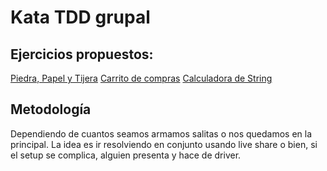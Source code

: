 # Kata TDD grupal

## Ejercicios propuestos:

[Piedra, Papel y Tijera](https://www.tddbuddy.com/katas/rock-paper-scissors.html)
[Carrito de compras](https://www.tddbuddy.com/katas/shopping-cart.html)
[Calculadora de String](https://www.tddbuddy.com/katas/string-calculator.html)

## Metodología

Dependiendo de cuantos seamos armamos salitas o nos quedamos en la principal. La idea es ir resolviendo en conjunto usando live share o bien,
si el setup se complica, alguien presenta y hace de driver.